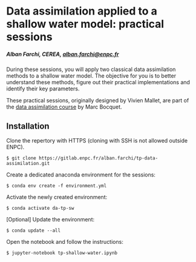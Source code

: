 # Data assimilation applied to a shallow water model: practical sessions

##### Alban Farchi, CEREA, [alban.farchi@enpc.fr](mailto:alban.farchi@enpc.fr)

During these sessions, you will apply two classical data assimilation methods 
to a shallow water model. The objective for you is to better understand these 
methods, figure out their practical implementations and identify their key parameters.

These practical sessions, originally designed by Vivien Mallet, are part of the 
[data assimilation course](http://cerea.enpc.fr/HomePages/bocquet/teaching/) 
by Marc Bocquet.

## Installation

Clone the repertory with HTTPS (cloning with SSH is not allowed outside ENPC).

    $ git clone https://gitlab.enpc.fr/alban.farchi/tp-data-assimilation.git

Create a dedicated anaconda environment for the sessions:

    $ conda env create -f environment.yml

Activate the newly created environment:

    $ conda activate da-tp-sw

[Optional] Update the environment:

    $ conda update --all

Open the notebook and follow the instructions:

    $ jupyter-notebook tp-shallow-water.ipynb
